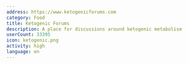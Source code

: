 ```yaml
---
address: https://www.ketogenicforums.com
category: Food
title: Ketogenic Forums
description: A place for discussions around ketogenic metabolism
userCount: 33395
icon: ketogenic.png
activity: high
language: en
---
```

